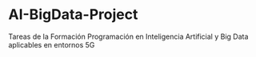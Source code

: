 # AI-BigData-Project
Tareas de la Formación Programación en Inteligencia Artificial y Big Data aplicables en entornos 5G
